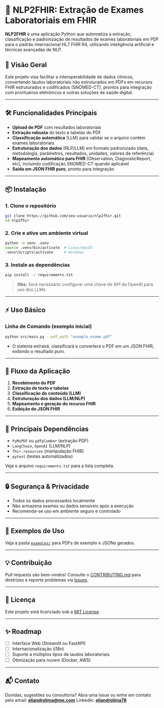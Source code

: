 # 🧬 NLP2FHIR: Extração de Exames Laboratoriais em FHIR

**NLP2FHIR** é uma aplicação Python que automatiza a extração, classificação e padronização de resultados de exames laboratoriais em PDF para o padrão internacional HL7 FHIR R4, utilizando inteligência artificial e técnicas avançadas de NLP.

## 🚀 Visão Geral

Este projeto visa facilitar a interoperabilidade de dados clínicos, convertendo laudos laboratoriais não estruturados em PDFs em recursos FHIR estruturados e codificados (SNOMED-CT), prontos para integração com prontuários eletrônicos e outras soluções de saúde digital.

---

## 🛠️ Funcionalidades Principais

* **Upload de PDF** com resultados laboratoriais
* **Extração robusta** do texto e tabelas do PDF
* **Classificação automática** (LLM) para validar se o arquivo contém exames laboratoriais
* **Estruturação dos dados** (NLP/LLM) em formato padronizado (data, metodologia, parâmetros, resultados, unidades, valores de referência)
* **Mapeamento automático para FHIR** (Observation, DiagnosticReport, etc), incluindo codificação SNOMED-CT quando aplicável
* **Saída em JSON FHIR puro**, pronto para integração

---

## 📦 Instalação

### 1. Clone o repositório

```bash
git clone https://github.com/seu-usuario/nlp2fhir.git
cd nlp2fhir
```

### 2. Crie e ative um ambiente virtual

```bash
python -m venv .venv
source .venv/bin/activate  # Linux/macOS
.venv\Scripts\activate     # Windows
```

### 3. Instale as dependências

```bash
pip install -r requirements.txt
```

> **Obs:** Será necessário configurar uma chave de API da OpenAI para uso dos LLMs.

---

## ⚡ Uso Básico

### Linha de Comando (exemplo inicial)

```bash
python src/main.py --pdf_path "exemplo_exame.pdf"
```

* O sistema extrairá, classificará e converterá o PDF em um JSON FHIR, exibindo o resultado puro.

---

## 🔄 Fluxo da Aplicação

1. **Recebimento do PDF**
2. **Extração de texto e tabelas**
3. **Classificação do conteúdo (LLM)**
4. **Estruturação dos dados (LLM/NLP)**
5. **Mapeamento e geração do recurso FHIR**
6. **Exibição do JSON FHIR**

---

## 🧩 Principais Dependências

* `PyMuPDF` ou `pdfplumber` (extração PDF)
* `LangChain`, `OpenAI` (LLM/NLP)
* `fhir.resources` (manipulação FHIR)
* `pytest` (testes automatizados)

Veja o arquivo `requirements.txt` para a lista completa.

---

## 🔒 Segurança & Privacidade

* Todos os dados processados localmente
* Não armazena exames ou dados sensíveis após a execução
* Recomenda-se uso em ambiente seguro e controlado

---

## 📝 Exemplos de Uso

Veja a pasta [`examples/`](examples/) para PDFs de exemplo e JSONs gerados.

---

## 💡 Contribuição

Pull requests são bem-vindos!
Consulte o [CONTRIBUTING.md](CONTRIBUTING.md) para diretrizes e reporte problemas via [Issues](https://github.com/seu-usuario/nlp2fhir/issues).

---

## 📄 Licença

Este projeto está licenciado sob a [MIT License](LICENSE).

---

## ✨ Roadmap

* [ ] Interface Web (Streamlit ou FastAPI)
* [ ] Internacionalização (i18n)
* [ ] Suporte a múltiplos tipos de laudos laboratoriais
* [ ] Otimização para nuvem (Docker, AWS)

---

## 📬 Contato

Dúvidas, sugestões ou consultoria?
Abra uma issue ou entre em contato pelo email: **[eliandrolima@me.com](mailto:eliandrolima@me.com)**
LinkedIn: **[eliandrolima78](https://www.linkedin.com/in/eliandrolima78)**

